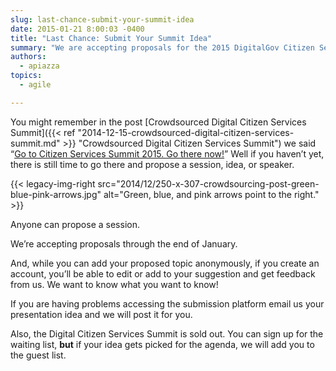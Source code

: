 ```yaml
---
slug: last-chance-submit-your-summit-idea
date: 2015-01-21 8:00:03 -0400
title: "Last Chance: Submit Your Summit Idea"
summary: "We are accepting proposals for the 2015 DigitalGov Citizen Services Summit through the end of January."
authors:
  - apiazza
topics:
  - agile

---
```


You might remember in the post [Crowdsourced Digital Citizen Services Summit]({{< ref "2014-12-15-crowdsourced-digital-citizen-services-summit.md" >}} "Crowdsourced Digital Citizen Services Summit") we said &#8220;[Go to Citizen Services Summit 2015. Go there now!](https://crowdhall.com/h/299/)&#8221; Well if you haven&#8217;t yet, there is still time to go there and propose a session, idea, or speaker.

{{< legacy-img-right src="2014/12/250-x-307-crowdsourcing-post-green-blue-pink-arrows.jpg" alt="Green, blue, and pink arrows point to the right." >}}

Anyone can propose a session.

We’re accepting proposals through the end of January.

And, while you can add your proposed topic anonymously, if you create an account, you’ll be able to edit or add to your suggestion and get feedback from us. We want to know what you want to know!

If you are having problems accessing the submission platform email us your presentation idea and we will post it for you.

Also, the Digital Citizen Services Summit is sold out. You can sign up for the waiting list, **but** if your idea gets picked for the agenda, we will add you to the guest list.
